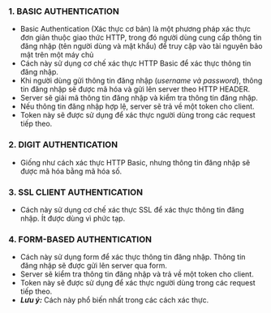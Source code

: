 ### 1. BASIC AUTHENTICATION
- Basic Authentication (Xác thực cơ bản) là một phương pháp xác thực đơn giản thuộc giao thức HTTP, trong đó người dùng cung cấp thông tin đăng nhập (tên người dùng và mật khẩu) để truy cập vào tài nguyên bảo mật trên một máy chủ
- Cách này sử dụng cơ chế xác thực HTTP Basic để xác thực thông tin đăng nhập.
- Khi người dùng gửi thông tin đăng nhập (*username và password*), thông tin đăng nhập sẽ được mã hóa và gửi lên server theo HTTP HEADER.
- Server sẽ giải mã thông tin đăng nhập và kiểm tra thông tin đăng nhập.
- Nếu thông tin đăng nhập hợp lệ, server sẽ trả về một token cho client.
- Token này sẽ được sử dụng để xác thực người dùng trong các request tiếp theo.

### 2. DIGIT AUTHENTICATION
- Giống như cách xác thực HTTP Basic, nhưng thông tin đăng nhập sẽ được mã hóa bằng mã hóa số.
### 3. SSL CLIENT AUTHENTICATION
- Cách này sử dụng cơ chế xác thực SSL để xác thực thông tin đăng nhập. Ít được dùng vì phức tạp.
### 4. FORM-BASED AUTHENTICATION
- Cách này sử dụng form để xác thực thông tin đăng nhập. Thông tin đăng nhập sẽ được gửi lên server qua form.
- Server sẽ kiểm tra thông tin đăng nhập và trả về một token cho client.
- Token này sẽ được sử dụng để xác thực người dùng trong các request tiếp theo.
- ***Lưu ý:*** Cách này phổ biến nhất trong các cách xác thực.